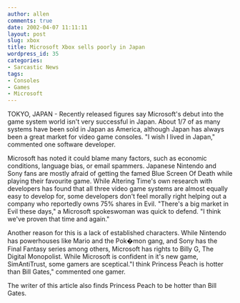 ```yaml
---
author: allen
comments: true
date: 2002-04-07 11:11:11
layout: post
slug: xbox
title: Microsoft Xbox sells poorly in Japan
wordpress_id: 35
categories:
- Sarcastic News
tags:
- Consoles
- Games
- Microsoft
---
```


TOKYO, JAPAN - Recently released figures say Microsoft's debut into           the game system world isn't very successful in Japan. About 1/7 of as           many systems have been sold in Japan as America, although Japan has           always been a great market for video game consoles. "I wish I lived           in Japan," commented one software developer.




Microsoft has noted it could           blame many factors, such as economic conditions, language bias, or email           spammers. Japanese Nintendo and Sony fans are mostly afraid of getting           the famed Blue Screen Of Death while playing their favourite game. While           Altering Time's own research with developers has found that all three           video game systems are almost equally easy to develop for, some developers           don't feel morally right helping out a company who reportedly owns 75%           shares in Evil. "There's a big market in Evil these days," a Microsoft           spokeswoman was quick to defend. "I think we've proven that time and           again."




Another reason for this is a           lack of established characters. While Nintendo has powerhouses like           Mario and the Pok�mon gang, and Sony has the Final Fantasy series among           others, Microsoft has rights to Billy G, The Digital Monopolist. While           Microsoft is confident in it's new game, SimAntiTrust, some gamers are           sceptical."I think Princess Peach is hotter than Bill Gates," commented           one gamer.




The writer of this article also           finds Princess Peach to be hotter than Bill Gates.
